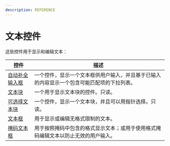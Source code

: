 ```yaml
---
description: REFERENCE
---
```


# 文本控件

这些控件用于显示和编辑文本：

| 控件 | 描述 |
|-------------------|-----------------------------------------------------------------------------------------------------------------------------------|
| [自动补全输入框](autocompletebox) | 一个控件，显示一个文本框供用户输入，并且基于已输入的内容显示一个包含可能匹配项的下拉列表。 |
| [文本块](detailed-reference/textblock) | 一个用于显示文本块的控件。只读。 |
| [可选择文本块](detailed-reference/selectable-textblock) | 一个控件，显示一个文本块，并且可以用指针选择。只读。 |
| [文本框](detailed-reference/textbox) | 用于显示或编辑无格式限制的文本。 |
| [掩码文本框](maskedtextbox) | 用于按照掩码中包含的格式显示文本；或用于使用格式掩码编辑文本以防止无效的用户输入。 |
